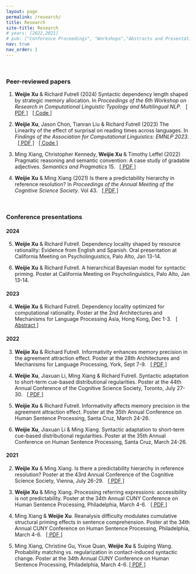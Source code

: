 ```yaml
---
layout: page
permalink: /research/
title: Research
site-title: Research
# years: [2022,2021]
# pub: ["Conference Proceedings", "Workshops","Abstracts and Presentations"]
nav: true
nav_order: 1
---
```

<!-- _pages/research.md -->
<!-- <div class="publications"> -->


<!-- * = equal contribution


{% for y in page.years %}
  <h4 class="year">{{y}}</h4>
  {% bibliography -f papers -q @*[year={{y}}]* %}
{% endfor %}
</div> -->

<br/>

### Peer-reviewed papers 

1. **Weijie Xu** & Richard Futrell (2024) Syntactic dependency length shaped by strategic memory allocation. In *Proceedings of the 6th Workshop on Research in Computational Linguistic Typology and Multilingual NLP*.  &nbsp; [[ PDF ]](https://aclanthology.org/2024.sigtyp-1.1/) &nbsp; [[ Code ]](https://github.com/weijiexu-charlie/Dependency-length-strategic-memory-allocation)

1. **Weijie Xu**, Jason Chon, Tianran Liu & Richard Futrell (2023) The Linearity of the effect of surprisal on reading times across languages. In *Findings of the Association for Computational Linguistics: EMNLP 2023*.  &nbsp; [[ PDF ]](https://aclanthology.org/2023.findings-emnlp.1052/) &nbsp; [[ Code ]](https://github.com/weijiexu-charlie/Linearity-of-surprisal-on-RT)

1. Ming Xiang, Christopher Kennedy, **Weijie Xu** & Timothy Leffel (2022) Pragmatic reasoning and semantic convention: A case study of gradable adjectives. *Semantics and Pragmatics* 15. &nbsp; [[ PDF ]](https://doi.org/10.3765/sp.15.9)

1. **Weijie Xu** & Ming Xiang (2021) Is there a predictability hierarchy in reference resolution? In *Proceedings of the Annual Meeting of the Cognitive Science Society*. Vol 43. &nbsp; [[ PDF ]](https://escholarship.org/uc/item/4mg9786g)

<br/>

### Conference presentations

#### 2024

5. **Weijie Xu** & Richard Futrell. Dependency locality shaped by resource rationality: Evidence from English and Spanish. Oral presentation at California Meeting on Psycholinguistics, Palo Alto, Jan 13-14.

5. **Weijie Xu** & Richard Futrell. A hierarchical Bayesian model for syntactic priming. Poster at California Meeting on Psycholinguistics, Palo Alto, Jan 13-14.

#### 2023

4. **Weijie Xu** & Richard Futrell. Dependency locality optimized for computational rationality. Poster at the 2nd Architectures and Mechanisms for Language Processing Asia, Hong Kong, Dec 1-3. &nbsp; [[ Abstract ]](https://weijiexu-charlie.github.io/assets/pdf/MemDepend_amlapasia23_resubmission.pdf)

#### 2022
3. **Weijie Xu** & Richard Futrell. Informativity enhances memory precision in the agreement attraction effect. Poster at the 28th Architectures and Mechanisms for Language Processing, York, Sept 7-9. &nbsp; [[ PDF ]](https://weijiexu-charlie.github.io/assets/pdf/AgreeAttr_AMLaP22.pdf)

3. **Weijie Xu**, Jiaxuan Li, Ming Xiang & Richard Futrell. Syntactic adaptation to short-term cue-based distributional regularities. Poster at the 44th Annual Conference of the Cognitive Science Society, Toronto, July 27-30. &nbsp; [[ PDF ]](https://weijiexu-charlie.github.io/assets/pdf/CueAdapt_CogSci22_final.pdf)

3. **Weijie Xu** & Richard Futrell. Informativity affects memory precision in the agreement attraction effect. Poster at the 35th Annual Conference on Human Sentence Processing, Santa Cruz, March 24-26.

3. **Weijie Xu**, Jiaxuan Li & Ming Xiang. Syntactic adaptation to short-term cue-based distributional regularities. Poster at the 35th Annual Conference on Human Sentence Processing, Santa Cruz, March 24-26.


#### 2021
2. **Weijie Xu** & Ming Xiang. Is there a predictability hierarchy in reference resolution? Poster at the 43rd Annual Conference of the Cognitive Science Society, Vienna, July 26-29. &nbsp; [[ PDF ]](https://escholarship.org/uc/item/4mg9786g)

2. **Weijie Xu** & Ming Xiang. Processing referring expressions: accessibility is not predictability. Poster at the 34th Annual CUNY Conference on Human Sentence Processing, Philadelphia, March 4-6. &nbsp; [[ PDF ]](https://www.cuny2021.io/wp-content/uploads/2021/02/CUNY_2021_abstract_93.pdf)

2. Ming Xiang & **Weijie Xu**. Reanalysis difficulty modulates cumulative structural priming effects in sentence comprehension. Poster at the 34th Annual CUNY Conference on Human Sentence Processing, Philadelphia, March 4-6. &nbsp; [[ PDF ]](https://www.cuny2021.io/wp-content/uploads/2021/02/CUNY_2021_abstract_95.pdf)

2. Ming Xiang, Christine Gu, Yixue Quan, **Weijie Xu** & Suiping Wang. Probability matching vs. regularization in contact-induced syntactic change. Poster at the 34th Annual CUNY Conference on Human Sentence Processing, Philadelphia, March 4-6.   [[ PDF ]](https://www.cuny2021.io/wp-content/uploads/2021/02/CUNY_2021_abstract_179.pdf)
